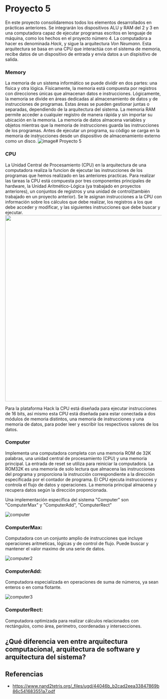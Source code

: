# Proyecto 5
En este proyecto consolidaremos todos los elementos desarrollados en prácticas anteriores. Se integrarán los dispositivos ALU y RAM del 2 y 3 en una computadora capaz de ejecutar programas escritos en lenguaje de máquina, como los hechos en el proyecto número 4. La computadora a hacer es denominada *Hack*, y sigue la arquitectura *Von Neumann*. Esta arquitectura se basa en una CPU que interactúa con el sistema de memoria, recibe datos de un dispositivo de entrada y envía datos a un dispisitivo de salida.

### Memory
La memoria de un sistema informático se puede dividir en dos partes: una física y otra lógica. Físicamente, la memoria está compuesta por registros con direcciones únicas que almacenan datos e instrucciones. Lógicamente, la memoria se divide en áreas dedicadas al almacenamiento de datos y de instrucciones de programas. Estas áreas se pueden gestionar juntas o separadas, dependiendo de la arquitectura del sistema. La memoria RAM permite acceder a cualquier registro de manera rápida y sin importar su ubicación en la memoria. La memoria de datos almacena variables y objetos mientras que la memoria de instrucciones guarda las instrucciones de los programas. Antes de ejecutar un programa, su código se carga en la memoria de instrucciones desde un dispositivo de almacenamiento externo como un disco.
![image](https://github.com/skipword/Navi/assets/159461539/7aa65ce7-f19d-4c4e-a090-5cd8096f9d16)# Proyecto 5
 


### CPU
La Unidad Central de Procesamiento (CPU) en la arquitectura de una computadora realiza la funcion de ejecutar las instrucciones de los programas que hemos realizado en las anteriores practicas. Para realizar las tareas la CPU está compuesta por tres componentes principales de hardware, la Unidad Aritmético-Lógica (ya trabajado en proyectos anteriores), un conjuntos de registros y una unidad de control(también trabajado en un proyecto anterior). Se le asignan instrucciones a la CPU con información sobre los cálculos que debe realizar, los registros a los que debe acceder y modificar, y las siguientes instrucciones que debe buscar y ejecutar.  
<img width="600" src="https://media.geeksforgeeks.org/wp-content/uploads/20230713124824/Components-of-computer-copy.webp">  

Para la plataforma Hack la CPU está diseñada para ejecutar instrucciones de 16 bits, así mismo esta CPU está diseñada para estar conectada a dos módulos de memoria distintos, una memoria de instrucciones y una memoria de datos, para poder leer y escribir los respectivos valores de los datos.


### Computer
Implementa una computadora completa con una memoria ROM de 32K palabras, una unidad central de procesamiento (CPU) y una memoria principal. La entrada de reset se utiliza para reiniciar la computadora. La ROM32K es una memoria de solo lectura que almacena las instrucciones del programa y proporciona la instrucción correspondiente a la dirección especificada por el contador de programa. El CPU ejecuta instrucciones y controla el flujo de datos y operaciones. La memoria principal almacena y recupera datos según la dirección proporcionada.

Una implementación específica del sistema "Computer" son "ComputerMax" y "ComputerAdd", "ComputerRect"

![computer](https://github.com/skipword/Navi/assets/159462338/8fdf73a9-c4c3-4455-bde1-b2d7e28752ec)

### ComputerMax:
Computadora con un conjunto amplio de instrucciones que incluye operaciones aritmeticas, lógicas y de control de flujo. Puede buscar y mantener el valor maximo de una serie de datos.

![computer2](https://github.com/skipword/Navi/assets/159462338/38ea4dd6-50de-4698-8bc6-57db9442793e)

### ComputerAdd:
Computadora especializada en operaciones de suma de números, ya sean enteros o en coma flotante.

![computer3](https://github.com/skipword/Navi/assets/159462338/0cbb79a2-9b41-4ee6-8a46-86aa1f19877e)

### ComputerRect:
Computadora optimizada para realizar cálculos relacionados con rectángulos, como área, perímetro, coordenadas y intersecciones.


## ¿Qué diferencia ven entre arquitectura computacional, arquitectura de software y arquitectura del sistema? 


## Referencias
- https://www.nand2tetris.org/_files/ugd/44046b_b2cad2eea33847869b86c541683551a7.pdf
